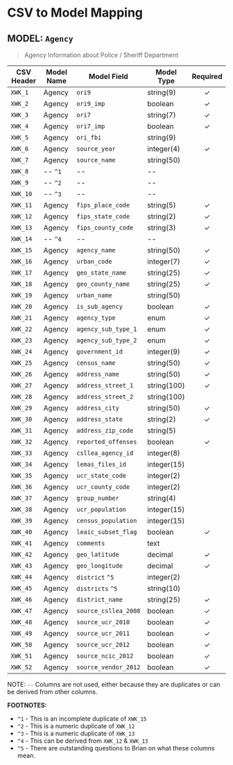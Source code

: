 CSV to Model Mapping
===

MODEL: `Agency`
---

> Agency Information about Police / Sheriff Department

| CSV Header | Model Name | Model Field          | Model Type  | Required |
|------------|------------|----------------------|-------------|:--------:|
| `XWK_1`    | Agency     | `ori9`               | string(9)   | ✓        |
| `XWK_2`    | Agency     | `ori9_imp`           | boolean     | ✓        |
| `XWK_3`    | Agency     | `ori7`               | string(7)   | ✓        |
| `XWK_4`    | Agency     | `ori7_imp`           | boolean     | ✓        |
| `XWK_5`    | Agency     | `ori_fbi`            | string(9)   |          |
| `XWK_6`    | Agency     | `source_year`        | integer(4)  | ✓        |
| `XWK_7`    | Agency     | `source_name`        | string(50)  |          |
| `XWK_8`    | -- `^1`    | --                   | --          |          |
| `XWK_9`    | -- `^2`    | --                   | --          |          |
| `XWK_10`   | -- `^3`    | --                   | --          |          |
| `XWK_11`   | Agency     | `fips_place_code`    | string(5)   | ✓        |
| `XWK_12`   | Agency     | `fips_state_code`    | string(2)   | ✓        |
| `XWK_13`   | Agency     | `fips_county_code`   | string(3)   | ✓        |
| `XWK_14`   | -- `^4`    | --                   | --          |          |
| `XWK_15`   | Agency     | `agency_name`        | string(50)  | ✓        |
| `XWK_16`   | Agency     | `urban_code`         | integer(7)  | ✓        |
| `XWK_17`   | Agency     | `geo_state_name`     | string(25)  | ✓        |
| `XWK_18`   | Agency     | `geo_county_name`    | string(25)  | ✓        |
| `XWK_19`   | Agency     | `urban_name`         | string(50)  |          |
| `XWK_20`   | Agency     | `is_sub_agency`      | boolean     | ✓        |
| `XWK_21`   | Agency     | `agency_type`        | enum        | ✓        |
| `XWK_22`   | Agency     | `agency_sub_type_1`  | enum        | ✓        |
| `XWK_23`   | Agency     | `agency_sub_type_2`  | enum        | ✓        |
| `XWK_24`   | Agency     | `government_id`      | integer(9)  | ✓        |
| `XWK_25`   | Agency     | `census_name`        | string(50)  | ✓        |
| `XWK_26`   | Agency     | `address_name`       | string(50)  | ✓        |
| `XWK_27`   | Agency     | `address_street_1`   | string(100) | ✓        |
| `XWK_28`   | Agency     | `address_street_2`   | string(100) |          |
| `XWK_29`   | Agency     | `address_city`       | string(50)  | ✓        |
| `XWK_30`   | Agency     | `address_state`      | string(2)   | ✓        |
| `XWK_31`   | Agency     | `address_zip_code`   | string(5)   |          |
| `XWK_32`   | Agency     | `reported_offenses`  | boolean     | ✓        |
| `XWK_33`   | Agency     | `csllea_agency_id`   | integer(8)  |          |
| `XWK_34`   | Agency     | `lemas_files_id`     | integer(15) |          |
| `XWK_35`   | Agency     | `ucr_state_code`     | integer(2)  |          |
| `XWK_36`   | Agency     | `ucr_county_code`    | integer(2)  |          |
| `XWK_37`   | Agency     | `group_number`       | string(4)   |          |
| `XWK_38`   | Agency     | `ucr_population`     | integer(15) |          |
| `XWK_39`   | Agency     | `census_population`  | integer(15) |          |
| `XWK_40`   | Agency     | `leaic_subset_flag`  | boolean     | ✓        |
| `XWK_41`   | Agency     | `comments`           | text        |          |
| `XWK_42`   | Agency     | `geo_latitude`       | decimal     | ✓        |
| `XWK_43`   | Agency     | `geo_longitude`      | decimal     | ✓        |
| `XWK_44`   | Agency     | `district` `^5`      | integer(2)  |          |
| `XWK_45`   | Agency     | `districts` `^5`     | string(10)  |          |
| `XWK_46`   | Agency     | `district_name`      | string(25)  | ✓        |
| `XWK_47`   | Agency     | `source_csllea_2008` | boolean     | ✓        |
| `XWK_48`   | Agency     | `source_ucr_2010`    | boolean     | ✓        |
| `XWK_49`   | Agency     | `source_ucr_2011`    | boolean     | ✓        |
| `XWK_50`   | Agency     | `source_ucr_2012`    | boolean     | ✓        |
| `XWK_51`   | Agency     | `source_ncic_2012`   | boolean     | ✓        |
| `XWK_52`   | Agency     | `source_vendor_2012` | boolean     | ✓        |

NOTE: `--` Columns are not used, either because they are duplicates or can be derived from other columns.

**FOOTNOTES:**

* `^1` - This is an incomplete duplicate of `XWK_15`
* `^2` - This is a numeric duplicate of `XWK_12`
* `^3` - This is a numeric duplicate of `XWK_13`
* `^4` - This can be derived from `XWK_12` & `XWK_13`
* `^5` - There are outstanding questions to Brian on what these columns mean.
